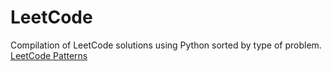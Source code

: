 # LeetCode
Compilation of LeetCode solutions using Python sorted by type of problem.  
[LeetCode Patterns](https://seanprashad.com/leetcode-patterns/)
